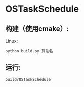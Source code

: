 # OSTaskSchedule

## 构建（使用cmake）:

Linux: 
```
python build.py 算法名
```

## 运行:
```
build/OSTaskSchedule
```
